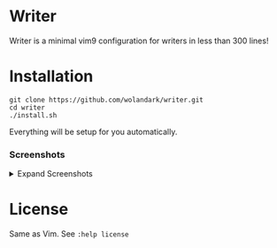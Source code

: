 # Writer
Writer is a minimal vim9 configuration for writers in less than 300 lines!

# Installation

```
git clone https://github.com/wolandark/writer.git
cd writer
./install.sh
```

Everything will be setup for you automatically.


<!-- ### With Goyo
![image](https://github.com/wolandark/writer/assets/107309764/8c54baf3-0a77-421d-8830-1107783672bd)
![image](https://github.com/wolandark/writer/assets/107309764/011e651a-50ee-4839-a429-b7ca7ff55842)
### With Limelight

### Minimal statusline with word count
![image](https://github.com/wolandark/writer/assets/107309764/3dcfe195-3b57-493a-ba40-a3f6246c738c)
-->

### Screenshots

<details><summary>Expand Screenshots</summary>

  # Minimal statusline with word count
![image](https://github.com/user-attachments/assets/321b2fa6-ae5d-46b6-9a6d-b30de6f75fbe)
# Distraction free writing/reading
![image](https://github.com/user-attachments/assets/a8ef2089-2f8d-47b1-9fa3-ede88f9f4513)
![image](https://github.com/user-attachments/assets/0038264e-2ec7-438e-818a-913d6e5e5723)
# Dictionary popup using dictd)
![image](https://github.com/user-attachments/assets/2ac489cc-58f2-4c86-9ae2-0dac78d6b2de)
# Built-in theasaurus 
![image](https://github.com/user-attachments/assets/0af016bd-4cf5-4ae6-9ed9-84106084bbb2)
# Grammer cheker using opensource languagetool (needs java >=8)
![image](https://github.com/user-attachments/assets/de66ddb9-5901-4292-952a-3147abb69976)
# Unicode lines, boxes, spell checking and correction, formatting and justification
![image](https://github.com/user-attachments/assets/f15a40bf-b753-43b6-a615-3e3152d9293e)

</details>
<!--
  <table border="1">
        <tr>
            <td><img src="https://github.com/user-attachments/assets/321b2fa6-ae5d-46b6-9a6d-b30de6f75fbe" alt="Image 1"></td>
            <td><img src="https://github.com/user-attachments/assets/a8ef2089-2f8d-47b1-9fa3-ede88f9f4513" alt="Image 2"></td>
            <td><img src="https://github.com/user-attachments/assets/0038264e-2ec7-438e-818a-913d6e5e5723" alt="Image 3"></td>
        </tr>
        <tr>
            <td><img src="https://github.com/user-attachments/assets/2ac489cc-58f2-4c86-9ae2-0dac78d6b2de" alt="Image 4"></td>
            <td><img src="https://github.com/user-attachments/assets/0af016bd-4cf5-4ae6-9ed9-84106084bbb2" alt="Image 5"></td>
            <td><img src="https://github.com/user-attachments/assets/de66ddb9-5901-4292-952a-3147abb69976" alt="Image 6"></td>
        </tr>
        <tr>
            <td><img src="https://github.com/user-attachments/assets/f15a40bf-b753-43b6-a615-3e3152d9293e" alt="Image 7"></td>
            <td></td>
            <td></td>
        </tr>
    </table>
-->

# License 
Same as Vim. 
See `:help license`
